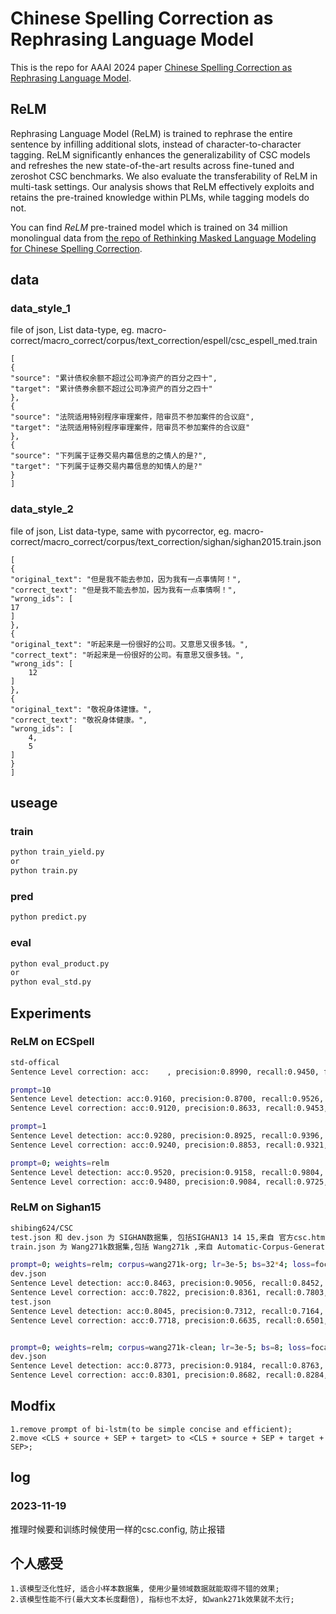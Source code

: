 # Chinese Spelling Correction as Rephrasing Language Model

This is the repo for AAAI 2024 paper [Chinese Spelling Correction as Rephrasing Language Model](https://arxiv.org/abs/2308.08796).



## ReLM

Rephrasing Language Model (ReLM) is trained to rephrase the entire sentence by infilling additional slots, instead of character-to-character tagging. 
ReLM significantly enhances the generalizability of CSC models and refreshes the new state-of-the-art results across fine-tuned and zeroshot CSC benchmarks.  We also evaluate the transferability of ReLM in multi-task settings. Our analysis shows that ReLM effectively exploits and retains the pre-trained knowledge within PLMs, while tagging models do not.

You can find *ReLM* pre-trained model which is trained on 34 million monolingual data from [the repo of Rethinking Masked Language Modeling for Chinese Spelling Correction](https://github.com/gingasan/lemon).



## data
### data_style_1
file of json, List<dict> data-type, eg. macro-correct/macro_correct/corpus/text_correction/espell/csc_espell_med.train
```
[
{
"source": "累计债权余额不超过公司净资产的百分之四十",
"target": "累计债券余额不超过公司净资产的百分之四十"
},
{
"source": "法院适用特别程序审理案件，陪审员不参加案件的合议庭",
"target": "法院适用特别程序审理案件，陪审员不参加案件的合议庭"
},
{
"source": "下列属于证券交易内幕信息的之情人的是?",
"target": "下列属于证券交易内幕信息的知情人的是?"
}
]
```
### data_style_2
file of json, List<dict> data-type, same with pycorrector, eg. macro-correct/macro_correct/corpus/text_correction/sighan/sighan2015.train.json
```
[
{
"original_text": "但是我不能去参加，因为我有一点事情阿！",
"correct_text": "但是我不能去参加，因为我有一点事情啊！",
"wrong_ids": [
17
]
},
{
"original_text": "听起来是一份很好的公司。又意思又很多钱。",
"correct_text": "听起来是一份很好的公司。有意思又很多钱。",
"wrong_ids": [
    12
]
},
{
"original_text": "敬祝身体建慷。",
"correct_text": "敬祝身体健康。",
"wrong_ids": [
    4,
    5
]
}
]
```



## useage
### train
```bash
python train_yield.py
or
python train.py
```
### pred
```bash
python predict.py
```

### eval
```bash
python eval_product.py
or
python eval_std.py
```


## Experiments
### **ReLM on ECSpell**
```bash
std-offical
Sentence Level correction: acc:    , precision:0.8990, recall:0.9450, f1:0.9120

prompt=10
Sentence Level detection: acc:0.9160, precision:0.8700, recall:0.9526, f1:0.9094
Sentence Level correction: acc:0.9120, precision:0.8633, recall:0.9453, f1:0.9024

prompt=1
Sentence Level detection: acc:0.9280, precision:0.8925, recall:0.9396, f1:0.9154
Sentence Level correction: acc:0.9240, precision:0.8853, recall:0.9321, f1:0.9081

prompt=0; weights=relm
Sentence Level detection: acc:0.9520, precision:0.9158, recall:0.9804, f1:0.9470
Sentence Level correction: acc:0.9480, precision:0.9084, recall:0.9725, f1:0.9394
```


### **ReLM on Sighan15**
```bash
shibing624/CSC
test.json 和 dev.json 为 SIGHAN数据集, 包括SIGHAN13 14 15,来自 官方csc.html ,文件大小: 339kb,4千条;
train.json 为 Wang271k数据集,包括 Wang271k ,来自 Automatic-Corpus-Generation dimmywang提供 ,文件大小: 93MB,27万条;

prompt=0; weights=relm; corpus=wang271k-org; lr=3e-5; bs=32*4; loss=focal_loss; scheduler=linear; mask_mode=noerror; mask_rate=0.3; det_rate=0.3; 
dev.json
Sentence Level detection: acc:0.8463, precision:0.9056, recall:0.8452, f1:0.8744
Sentence Level correction: acc:0.7822, precision:0.8361, recall:0.7803, f1:0.8072
test.json
Sentence Level detection: acc:0.8045, precision:0.7312, recall:0.7164, f1:0.7237
Sentence Level correction: acc:0.7718, precision:0.6635, recall:0.6501, f1:0.6567


prompt=0; weights=relm; corpus=wang271k-clean; lr=3e-5; bs=8; loss=focal_loss; scheduler=linear; mask_mode=noerror; mask_rate=0.3; det_rate=0.3; 
dev.json
Sentence Level detection: acc:0.8773, precision:0.9184, recall:0.8763, f1:0.8969
Sentence Level correction: acc:0.8301, precision:0.8682, recall:0.8284, f1:0.8478

```


## Modfix
```
1.remove prompt of bi-lstm(to be simple concise and efficient);
2.move <CLS + source + SEP + target> to <CLS + source + SEP + target + SEP>;
```

## log
### 2023-11-19
推理时候要和训练时候使用一样的csc.config, 防止报错


## 个人感受
```
1.该模型泛化性好, 适合小样本数据集, 使用少量领域数据就能取得不错的效果;
2.该模型性能不行(最大文本长度翻倍), 指标也不太好, 如wank271k效果就不太行;
```

